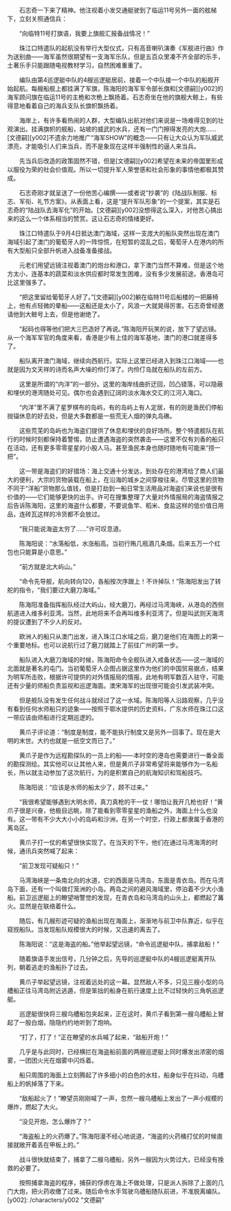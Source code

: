 　　石志奇一下来了精神。他注视着小发交通艇驶到了临运11号另外一面的舷梯下，立刻关照通信兵：

　　“向临特11号打旗语，我要上旗舰汇报备战情况！”

　　珠江口特遣队的起航没有举行大型仪式，只有高音喇叭演奏《军舰进行曲》作为送别曲——海军虽然很期望有一支海军乐队，但是五百众里凑不齐全部的乐手，土著乐手只能跟随电视教材学习，自然困难重重了。

　　编队由第4巡逻艇中队的4艘巡逻艇居前，接着一个中队接一个中队的船舰开始起航。每艘船舰上都挂满了军旗，陈海阳的海军军令部长旗和[文德嗣][y002]的海军顾问旗在临运11号的主桅和次桅上飘扬着。石志奇坐在他的旗舰大鲸上，有些得意地看着自己的海兵支队长旗帜飘扬着。

　　海岸上，有许多看热闹的人群，大型编队出航对他们来说是一场难得见到的壮观演出。挂满旗帜的舰船，站坡的威武的水兵，还有一门门擦得发亮的大炮……[文德嗣][y002]不遗余力地推广“海军SHOW”的概念——只有让大众认为军队威武漂亮，才能吸引人们来当兵，而不是象现在这样半强制性的逼人来当兵。

　　先当兵后改造的政策固然不错，但是[文德嗣][y002]希望在未来的帝国里形成以服役为荣的社会价值观。所以一切提升军人荣誉感和社会形象的事情他都极其赞成。

　　石志奇刚才就呈送了一份他苦心编撰——或者说“抄袭”的《陆战队制服、标志、军衔、礼节方案》。从表面上看，这是“提升军队形象”的一个提案，其实是石志奇的“陆战队去海军化”的开始。[文德嗣][y002]没想得这么深入，对他苦心搞出来的这么一个体系相当的赞赏。这让石志奇的情绪更好。

　　珠江口特遣队于9月4日抵达澳门海域，这样一支庞大的船队突然出现在澳门海域引起了澳门的葡萄牙人的一阵惊慌，在短暂的混乱之后，葡萄牙人在港内的所有大型船只全部升帆进入战备准备接战。

　　元老们用望远镜注视着澳门的炮台和港口，拿下澳门当然不算难，但是这个地方太小，连基本的蔬菜和淡水供应都时常发生困难，没有多少发展前途。香港岛可比这里强多了。

　　“把这里留给葡萄牙人好了。”[文德嗣][y002]躺在临特11号后船楼的一把藤椅上，他有点轻微的晕船——这船还是太小了，风浪一大就晃得厉害。石志奇曾经邀请他到大鲸号上去，但是他谢绝了。

　　“起码也得等他们把大三巴造好了再说。”陈海阳开玩笑的说，放下了望远镜。从一个海军军官的角度来看，香港是少有上佳的海军基地，澳门的港口就差得多了。

　　船队离开澳门海域，继续向西航行。实际上这里已经进入到珠江口海域——也就是因为文天祥的诗而名声大噪的伶仃洋了。内伶仃岛就在船队的左前方。

　　这里是所谓的“内洋”的一部分。这里的海岸线曲折迂回，凹凸错落，可以隐蔽和埋伏的港湾随处可见。偶尔也会遇到辽阔的淡水海水交汇的江河入海口。

　　“内洋”里不满了星罗棋布的岛屿，有的岛屿上有人定居，有的则是渔民们停船抛锚休息的好去处，但是大多数都是一些荒无人烟的弹丸岛礁。

　　这些荒芜的岛屿也为海盗们提供了休息和埋伏的良好场所。整个特遣舰队在航行的时候时刻都保持着警惕，防止遭遇海盗的突然袭击——这里不仅有刘香的船只在活动，还有更多零零星星的小股人马。甚至渔民本身也随时随地有可能来“捞一把”。

　　这一带是海盗们的好猎场：海上交通十分发达，到处存在的港湾给了商人们最大的便利，大宗的货物装载在船上，在沿海的城乡之间穿梭往来。尽管这里的货物不同于“洋船”货物那么值钱，但是打劫到一船日常生活用品对海盗们来说也是很有价值的——它们能够更快的出手。许可在搜集整理了大量对外情报局的海盗情报之后告诉陈海阳，这里的海盗什么都要，不要说鱼竿、稻米、食盐这样的低价值日用品，连砖瓦这样的冷货都不会放过。

　　“我只能说海盗太穷了……”许可叹息道。

　　陈海阳说：“水落船低，水涨船高。当初行贿几瓶酒几条烟。后来五万一个红包也只能算是小意思。”

　　“前方就是北大屿山。”

　　“命令先导舰，航向转向120，各船按次序跟上！不许掉队！”陈海阳发出了转舵的指令，“我们要过大磨刀海域。”

　　陈海阳准备指挥船队经过大屿山，经大磨刀，再经过马湾海峡，从港岛的西侧航道进入维多利亚湾。当然，此地将来不会再叫维多利亚湾了。但是叫武则天海湾的提议遭到了不少人的反对。

　　欧洲人的船只从澳门出发，进入珠江口水域之后，磨刀是他们在海图上的第一个重要地标。也可以说航行过了磨刀就踏上了前往广州的第一步。

　　船队进入大磨刀海域的时候，陈海阳命令全舰队进入戒备状态——这一海域的北面就是著名的屯门。当初葡萄牙人企图占据这里作为他们的中国贸易据点，结果为明军所击败，根据许可提供的对外情报局的情报，此地有明军数百人驻守，可能还有少量的师船负责监视和巡逻海面。澳宋海军的出现很可能会引发武装冲突。

　　但是舰队没有发生任何战斗就经过了这一水域。陈海阳等人沿路观察，几乎没有看到任何水师船只的迹象——按照于鄂水提供的历史资料，广东水师在珠江口这一带应该由师船进行定期巡逻的。

　　黄爪子评论道：“制度是制度，能不能执行制度又是另外一回事了。现在是大明的末世。大约也就是一纸空文而已了。”

　　黄爪子是作为远程勘探队的一员上的船——本时空的港岛也需要进行一番全面的勘探测绘。其实他可以让其他人来，但是黄爪子非常希望将来能够作为一名船长，所以就主动参加了这次航行，为的是积累自己的航海知识和驾船技巧。

　　陈海阳说：“应该是水师的船太少了，顾不过来。”

　　“我很希望能够遇到大明水师，真刀真枪的干一仗！哪怕让我开几枪也好！”黄爪子很是兴奋，他极目远眺，除了能看到零零星星的渔船之外，海面上什么也没有。这一带有不少大大小小的岛屿和沙洲，在另一个时空，行政上都隶属于香港的离岛区。

　　黄爪子打一仗的希望很快实现了。在当天的下午，他们在通过马湾海湾的时候，通讯兵突然喊了起来：

　　“前卫发现可疑船只！”

　　马湾海峡是一条南北向的水道，它的西面是马湾岛，东面是青衣岛。而在马湾岛下面，还有一个叫做灯笼洲的小岛。两岛之间的避风海域里，停泊着不少大小渔船。前卫巡逻艇上的瞭望哨警觉的发现，在青衣岛和马湾岛的山头上，都燃起了篝火。显然是在联络着什么。

　　随后，有几艘形迹可疑的渔船出现在海面上，渐渐地与前卫中队靠近，似乎在窥觊船队。当发现船队规模很大的时候，又迅速的离去了。

　　陈海阳说：“这是海盗的船。”他举起望远镜，“命令巡逻艇中队，捕拿敌船！”

　　随着旗语手发出信号，几分钟之后，先导的巡逻艇中队的4艘巡逻艇离开队列，朝着逃走的渔船扑了过去。

　　黄爪子举起望远镜，注视着远处的这一幕。显然敌人不多，只见三艘小型的乌艚船正往马湾岛附近逃遁，但是笨拙的船身在航行速度上比不过轻快的三角帆巡逻艇。

　　巡逻艇很快将三艘乌艚船包夹起来，正在这时，黄爪子看到第一艘乌艚船上冒起了一股白烟，隐隐约约地听到了炮响。

　　“打了，打了！”正在瞭望的水兵喊了起来，“敌船开炮！”

　　几乎是与此同时，已经横拦在海盗船前面的两艘巡逻艇上同时爆发出浓密的烟雾，一团团火光在烟雾中闪烁着。

　　船只周围的海面上立刻腾起了许多细小的白色的水柱，船身似乎在抖动，乌艚船上的帆掉落了下来。

　　“敌船起火了！”瞭望员刚刚喊了一声，忽然一艘乌艚船上发出了一声小规模的爆炸，燃起了大火。

　　“没见开炮，怎么爆炸了？”

　　“海盗船上的火药爆了。”陈海阳漫不经心地说道，“海盗的火药桶打仗的时候直接就敞开着丢在甲板上的。”

　　战斗很快就结束了，捕拿了二艘乌艚船，另外一艘因为火势过大，已经没有挽救的必要了。

　　按照捕拿海盗的程序，捕获的俘虏在海上不做处理，只是派人拆除了上面的几门大炮，把火药收缴了过来。随后命令水手驾驶乌艚船随队前进，不准脱离编队。
[y002]: /characters/y002 "文德嗣"
